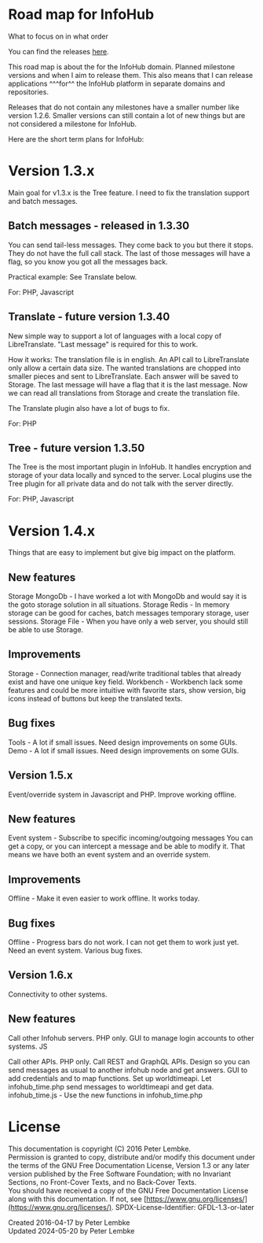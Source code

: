 # Road map for InfoHub
What to focus on in what order

You can find the releases [here](https://github.com/peterlembke/infohub/releases). 

This road map is about the for the InfoHub domain. Planned milestone versions and when I aim to release them. 
This also means that I can release applications ^^^for^^ the InfoHub platform in separate domains and repositories. 

Releases that do not contain any milestones have a smaller number like version 1.2.6.
Smaller versions can still contain a lot of new things but are not considered a milestone for InfoHub.

Here are the short term plans for InfoHub:

# Version 1.3.x

Main goal for v1.3.x is the Tree feature. I need to fix the translation support and batch messages.

## Batch messages - released in 1.3.30
You can send tail-less messages. They come back to you but there it stops. They do not have the full call stack.
The last of those messages will have a flag, so you know you got all the messages back.

Practical example: See Translate below.

For: PHP, Javascript

## Translate - future version 1.3.40
New simple way to support a lot of languages with a local copy of LibreTranslate.
"Last message" is required for this to work.

How it works: The translation file is in english. An API call to LibreTranslate only allow a certain data size.
The wanted translations are chopped into smaller pieces and sent to LibreTranslate.
Each answer will be saved to Storage.
The last message will have a flag that it is the last message. Now we can read all translations from Storage and create the translation file.

The Translate plugin also have a lot of bugs to fix.

For: PHP

## Tree - future version 1.3.50
The Tree is the most important plugin in InfoHub. It handles encryption and storage of your data locally and synced to the server.
Local plugins use the Tree plugin for all private data and do not talk with the server directly. 

For: PHP, Javascript

# Version 1.4.x

Things that are easy to implement but give big impact on the platform. 

## New features

Storage MongoDb - I have worked a lot with MongoDb and would say it is the goto storage solution in all situations.
Storage Redis - In memory storage can be good for caches, batch messages temporary storage, user sessions.
Storage File - When you have only a web server, you should still be able to use Storage.

## Improvements

Storage - Connection manager, read/write traditional tables that already exist and have one unique key field. 
Workbench - Workbench lack some features and could be more intuitive with favorite stars, show version, big icons instead of buttons but keep the translated texts.

## Bug fixes

Tools - A lot if small issues. Need design improvements on some GUIs.
Demo - A lot if small issues. Need design improvements on some GUIs.

## Version 1.5.x

Event/override system in Javascript and PHP.
Improve working offline.

## New features

Event system - Subscribe to specific incoming/outgoing messages
You can get a copy, or you can intercept a message and be able to modify it.
That means we have both an event system and an override system.

## Improvements

Offline - Make it even easier to work offline. It works today. 

## Bug fixes

Offline - Progress bars do not work. I can not get them to work just yet. Need an event system.
Various bug fixes.

## Version 1.6.x

Connectivity to other systems.

## New features

Call other Infohub servers. PHP only.
GUI to manage login accounts to other systems. JS

Call other APIs. PHP only. Call REST and GraphQL APIs.
Design so you can send messages as usual to another infohub node and get answers.
GUI to add credentials and to map functions.
Set up worldtimeapi.
Let infohub_time.php send messages to worldtimeapi and get data.
infohub_time.js - Use the new functions in infohub_time.php

# License
This documentation is copyright (C) 2016 Peter Lembke.  
Permission is granted to copy, distribute and/or modify this document under the terms of the GNU Free Documentation License, Version 1.3 or any later version published by the Free Software Foundation; with no Invariant Sections, no Front-Cover Texts, and no Back-Cover Texts.  
You should have received a copy of the GNU Free Documentation License along with this documentation. If not, see [https://www.gnu.org/licenses/](https://www.gnu.org/licenses/).  SPDX-License-Identifier: GFDL-1.3-or-later  

Created 2016-04-17 by Peter Lembke  
Updated 2024-05-20 by Peter Lembke  
